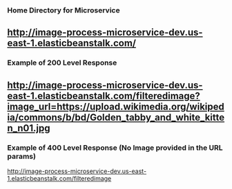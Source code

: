 ### Home Directory for Microservice
http://image-process-microservice-dev.us-east-1.elasticbeanstalk.com/
---
### Example of 200 Level Response 
http://image-process-microservice-dev.us-east-1.elasticbeanstalk.com/filteredimage?image_url=https://upload.wikimedia.org/wikipedia/commons/b/bd/Golden_tabby_and_white_kitten_n01.jpg
---
### Example of 400 Level Response (No Image provided in the URL params)
http://image-process-microservice-dev.us-east-1.elasticbeanstalk.com/filteredimage

